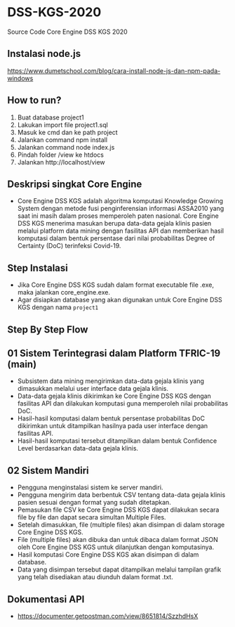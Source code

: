 # DSS-KGS-2020
Source Code Core Engine DSS KGS 2020

## Instalasi node.js
https://www.dumetschool.com/blog/cara-install-node-js-dan-npm-pada-windows

## How to run?
1. Buat database project1
2. Lakukan import file project1.sql
3. Masuk ke cmd dan ke path project
4. Jalankan command npm install
5. Jalankan command node index.js
6. Pindah folder /view ke htdocs
7. Jalankan http://localhost/view


## Deskripsi singkat Core Engine
- Core Engine DSS KGS adalah algoritma komputasi Knowledge Growing System dengan metode fusi penginferensian informasi ASSA2010 yang saat ini masih dalam proses memperoleh paten nasional. Core Engine DSS KGS menerima masukan berupa data-data gejala klinis pasien melalui platform data mining dengan fasilitas API dan memberikan hasil komputasi dalam bentuk persentase dari nilai probabilitas Degree of Certainty (DoC) terinfeksi Covid-19.

## Step Instalasi
- Jika Core Engine DSS KGS sudah dalam format executable file .exe, maka jalankan core_engine.exe.
- Agar disiapkan database yang akan digunakan untuk Core Engine DSS KGS dengan nama `project1`

## Step By Step Flow
## 01 Sistem Terintegrasi dalam Platform TFRIC-19 (main)
- Subsistem data mining mengirimkan data-data gejala klinis yang dimasukkan melalui user interface data gejala klinis.
- Data-data gejala klinis dikirimkan ke Core Engine DSS KGS dengan fasilitas API dan dilakukan komputasi guna memperoleh nilai probabilitas DoC.
- Hasil-hasil komputasi dalam bentuk persentase probabilitas DoC dikirimkan untuk ditampilkan hasilnya pada user interface dengan fasilitas API.
- Hasil-hasil komputasi tersebut ditampilkan dalam bentuk Confidence Level berdasarkan data-data gejala klinis.

## 02 Sistem Mandiri
- Pengguna menginstalasi sistem ke server mandiri.
- Pengguna mengirim data berbentuk CSV tentang data-data gejala klinis pasien sesuai dengan format yang sudah ditetapkan. 
- Pemasukan file CSV ke Core Engine DSS KGS dapat dilakukan secara file by file dan dapat secara simultan Multiple Files.
- Setelah dimasukkan, file (multiple files) akan disimpan di dalam storage Core Engine DSS KGS. 
- File (multiple files) akan dibuka dan untuk dibaca dalam format JSON oleh Core Engine DSS KGS untuk dilanjutkan dengan komputasinya.
- Hasil komputasi Core Engine DSS KGS akan disimpan di dalam database.
- Data yang disimpan tersebut dapat ditampilkan melalui tampilan grafik yang telah disediakan atau diunduh dalam format .txt.

## Dokumentasi API
- https://documenter.getpostman.com/view/8651814/SzzhdHsX
